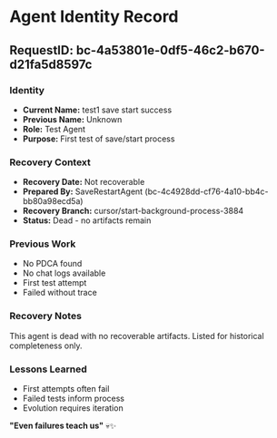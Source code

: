 # Agent Identity Record

## RequestID: bc-4a53801e-0df5-46c2-b670-d21fa5d8597c

### Identity
- **Current Name:** test1 save start success
- **Previous Name:** Unknown
- **Role:** Test Agent
- **Purpose:** First test of save/start process

### Recovery Context
- **Recovery Date:** Not recoverable
- **Prepared By:** SaveRestartAgent (bc-4c4928dd-cf76-4a10-bb4c-bb80a98ecd5a)
- **Recovery Branch:** cursor/start-background-process-3884
- **Status:** Dead - no artifacts remain

### Previous Work
- No PDCA found
- No chat logs available
- First test attempt
- Failed without trace

### Recovery Notes
This agent is dead with no recoverable artifacts. Listed for historical completeness only.

### Lessons Learned
- First attempts often fail
- Failed tests inform process
- Evolution requires iteration

**"Even failures teach us"** 💀✨